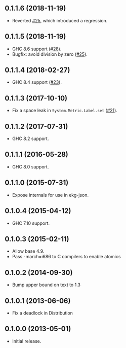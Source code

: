 ## 0.1.1.6 (2018-11-19)

 * Reverted [#25](https://github.com/tibbe/ekg-core/pull/25), which
   introduced a regression.

## 0.1.1.5 (2018-11-19)

 * GHC 8.6 support ([#28](https://github.com/tibbe/ekg-core/pull/28)).
 * Bugfix: avoid division by zero ([#25](https://github.com/tibbe/ekg-core/pull/25)).

## 0.1.1.4 (2018-02-27)

 * GHC 8.4 support ([#23](https://github.com/tibbe/ekg-core/pull/23)).

## 0.1.1.3 (2017-10-10)

 * Fix a space leak in `System.Metric.Label.set` ([#21](https://github.com/tibbe/ekg-core/pull/21)).

## 0.1.1.2 (2017-07-31)

 * GHC 8.2 support.

## 0.1.1.1 (2016-05-28)

 * GHC 8.0 support.

## 0.1.1.0 (2015-07-31)

 * Expose internals for use in ekg-json.

## 0.1.0.4 (2015-04-12)

 * GHC 7.10 support.

## 0.1.0.3 (2015-02-11)

 * Allow base 4.9.
 * Pass -march=i686 to C compilers to enable atomics

## 0.1.0.2 (2014-09-30)

 * Bump upper bound on text to 1.3

## 0.1.0.1 (2013-06-06)

 * Fix a deadlock in Distribution

## 0.1.0.0 (2013-05-01)

 * Initial release.
